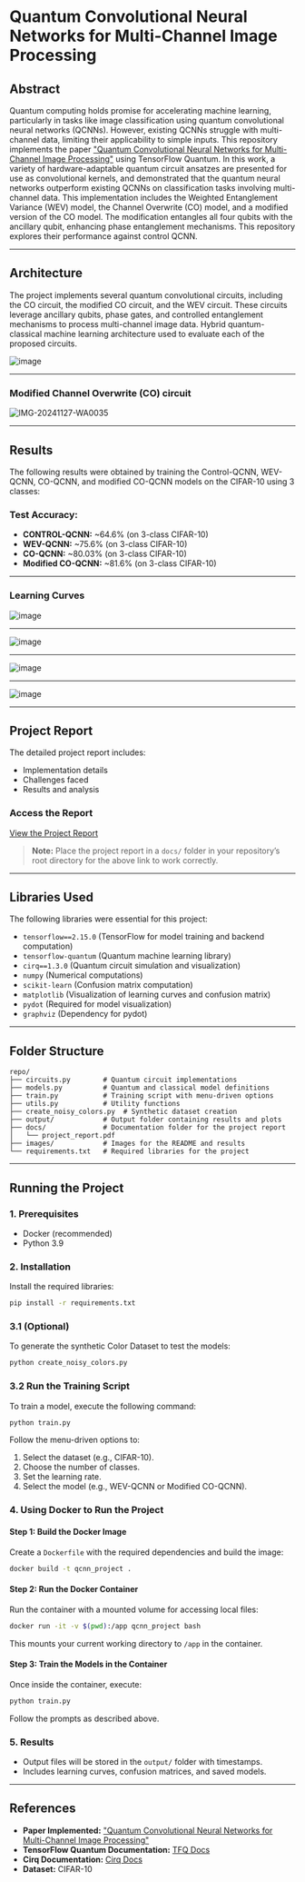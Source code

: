 # Quantum Convolutional Neural Networks for Multi-Channel Image Processing


## **Abstract**
Quantum computing holds promise for accelerating machine learning, particularly in tasks like image classification using quantum convolutional neural networks (QCNNs). However, existing QCNNs struggle with multi-channel data, limiting their applicability to simple inputs. This repository implements the paper ["Quantum Convolutional Neural Networks for Multi-Channel Image Processing"](https://doi.org/10.1007/s42484-023-00130-3) using TensorFlow Quantum. In this work, a variety of hardware-adaptable quantum circuit ansatzes are presented for use as convolutional kernels, and demonstrated that the quantum neural networks outperform existing QCNNs on classification tasks involving multi-channel data. This implementation includes the Weighted Entanglement Variance (WEV) model, the Channel Overwrite (CO) model, and a modified version of the CO model. The modification entangles all four qubits with the ancillary qubit, enhancing phase entanglement mechanisms. This repository explores their performance against control QCNN.

---

## **Architecture**
The project implements several quantum convolutional circuits, including the CO circuit, the modified CO circuit, and the WEV circuit. These circuits leverage ancillary qubits, phase gates, and controlled entanglement mechanisms to process multi-channel image data. Hybrid quantum-classical machine learning architecture used to evaluate each of the proposed circuits.

![image](https://github.com/user-attachments/assets/fb93305d-28b0-4f0d-9a67-5108a8462dde)

---

### **Modified Channel Overwrite (CO) circuit**
![IMG-20241127-WA0035](https://github.com/user-attachments/assets/77cbed3f-0c9c-48af-9a50-3b391f1d286e)

---

## **Results**
The following results were obtained by training the Control-QCNN, WEV-QCNN, CO-QCNN, and modified CO-QCNN models on the CIFAR-10 using 3 classes:

### **Test Accuracy:**
- **CONTROL-QCNN:** ~64.6% (on 3-class CIFAR-10)
- **WEV-QCNN:** ~75.6% (on 3-class CIFAR-10)
- **CO-QCNN:** ~80.03% (on 3-class CIFAR-10)
- **Modified CO-QCNN:** ~81.6% (on 3-class CIFAR-10)

---

### **Learning Curves**
![image](https://github.com/user-attachments/assets/da27e3cf-d05b-4f40-91e0-8a184c0ca111)

---
![image](https://github.com/user-attachments/assets/bdf54a79-b21e-4f92-bf25-188c6f17b26a)

---
![image](https://github.com/user-attachments/assets/524debe1-f608-49b8-b7dc-aa1b8dd2568a)

---
![image](https://github.com/user-attachments/assets/42669188-afa2-4487-b45d-090d16f9b049)



---

## **Project Report**
The detailed project report includes:
- Implementation details
- Challenges faced
- Results and analysis

### **Access the Report**
[View the Project Report](docs/project_report.pdf)

> **Note:** Place the project report in a `docs/` folder in your repository’s root directory for the above link to work correctly.

---

## **Libraries Used**
The following libraries were essential for this project:
- `tensorflow==2.15.0` (TensorFlow for model training and backend computation)
- `tensorflow-quantum` (Quantum machine learning library)
- `cirq==1.3.0` (Quantum circuit simulation and visualization)
- `numpy` (Numerical computations)
- `scikit-learn` (Confusion matrix computation)
- `matplotlib` (Visualization of learning curves and confusion matrix)
- `pydot` (Required for model visualization)
- `graphviz` (Dependency for pydot)

---

## **Folder Structure**
```
repo/
├── circuits.py        # Quantum circuit implementations
├── models.py          # Quantum and classical model definitions
├── train.py           # Training script with menu-driven options
├── utils.py           # Utility functions
├── create_noisy_colors.py  # Synthetic dataset creation
├── output/            # Output folder containing results and plots
├── docs/              # Documentation folder for the project report
│   └── project_report.pdf
├── images/            # Images for the README and results
└── requirements.txt   # Required libraries for the project
```

---

## **Running the Project**

### **1. Prerequisites**
- Docker (recommended)
- Python 3.9

### **2. Installation**
Install the required libraries:
```bash
pip install -r requirements.txt
```

### **3.1 (Optional)**
To generate the synthetic Color Dataset to test the models:
```bash
python create_noisy_colors.py
```

### **3.2 Run the Training Script**


To train a model, execute the following command:
```bash
python train.py
```
Follow the menu-driven options to:
1. Select the dataset (e.g., CIFAR-10).
2. Choose the number of classes.
3. Set the learning rate.
4. Select the model (e.g., WEV-QCNN or Modified CO-QCNN).

### **4. Using Docker to Run the Project**

#### **Step 1: Build the Docker Image**
Create a `Dockerfile` with the required dependencies and build the image:
```bash
docker build -t qcnn_project .
```

#### **Step 2: Run the Docker Container**
Run the container with a mounted volume for accessing local files:
```bash
docker run -it -v $(pwd):/app qcnn_project bash
```
This mounts your current working directory to `/app` in the container.

#### **Step 3: Train the Models in the Container**
Once inside the container, execute:
```bash
python train.py
```
Follow the prompts as described above.

### **5. Results**
- Output files will be stored in the `output/` folder with timestamps.
- Includes learning curves, confusion matrices, and saved models.

---

## **References**
- **Paper Implemented:** ["Quantum Convolutional Neural Networks for Multi-Channel Image Processing"](https://doi.org/10.1007/s42484-023-00130-3)
- **TensorFlow Quantum Documentation:** [TFQ Docs](https://www.tensorflow.org/quantum)
- **Cirq Documentation:** [Cirq Docs](https://quantumai.google/cirq)
- **Dataset:** CIFAR-10

